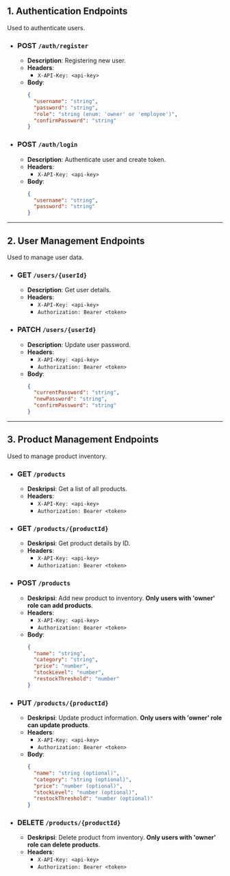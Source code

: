 ## 1. **Authentication Endpoints**

Used to authenticate users.

- ### **POST** `/auth/register`
  - **Description**: Registering new user.
  - **Headers**:
    - `X-API-Key: <api-key>`
  - **Body**:
    ```json
    {
      "username": "string", 
      "password": "string",
      "role": "string (enum: 'owner' or 'employee')",
      "confirmPassword": "string"
    }
    ```

- ### **POST** `/auth/login`
  - **Description**: Authenticate user and create token.
  - **Headers**:
    - `X-API-Key: <api-key>`
  - **Body**:
      ```json
      {
        "username": "string", 
        "password": "string" 
      }
      ```
---

## 2. **User Management Endpoints**
   
Used to manage user data.

- ### **GET** `/users/{userId}`
  - **Description**: Get user details.
  - **Headers**:
    - `X-API-Key: <api-key>`
    - `Authorization: Bearer <token>`

- ### **PATCH** `/users/{userId}`
  - **Description**: Update user password.
  - **Headers**:
    - `X-API-Key: <api-key>`
    - `Authorization: Bearer <token>`
  - **Body**:
    ```json
    {
      "currentPassword": "string",
      "newPassword": "string",
      "confirmPassword": "string"
    }
    ```

---

## 3. **Product Management Endpoints**

Used to manage product inventory.

- ### **GET** `/products`
  - **Deskripsi**: Get a list of all products.
  - **Headers**:
    - `X-API-Key: <api-key>`
    - `Authorization: Bearer <token>`

- ### **GET** `/products/{productId}`
  - **Deskripsi**: Get product details by ID.
  - **Headers**:
    - `X-API-Key: <api-key>`
    - `Authorization: Bearer <token>`

- ### **POST** `/products`
  - **Deskripsi**: Add new product to inventory. **Only users with 'owner' role can add products**.
  - **Headers**:
    - `X-API-Key: <api-key>`
    - `Authorization: Bearer <token>`
  - **Body**:
    ```json
    {
      "name": "string",
      "category": "string",
      "price": "number",
      "stockLevel": "number",
      "restockThreshold": "number"
    }
    ```

- ### **PUT** `/products/{productId}`
  - **Deskripsi**: Update product information. **Only users with 'owner' role can update products**.
  - **Headers**:
    - `X-API-Key: <api-key>`
    - `Authorization: Bearer <token>`
  - **Body**:
    ```json
    {
      "name": "string (optional)",
      "category": "string (optional)",
      "price": "number (optional)",
      "stockLevel": "number (optional)",
      "restockThreshold": "number (optional)"
    }
    ```

- ### **DELETE** `/products/{productId}`
  - **Deskripsi**: Delete product from inventory. **Only users with 'owner' role can delete products**.
  - **Headers**:
    - `X-API-Key: <api-key>`
    - `Authorization: Bearer <token>`